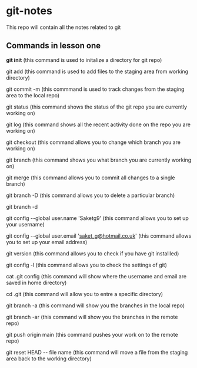 # git-notes
This repo will contain all the notes related to git 

## Commands in lesson one 

**git init**   (this command is used to initalize a directory for git repo)  

git add   (this command is used to add files to the staging area from working directory)  

git commit -m  (this commmand is used to track changes from the staging area to the local repo)  

git status    (this command shows the status of the git repo you are currently working on)  

git log    (this command shows all the recent activity done on the repo you are working on)  

git checkout    (this command allows you to change which branch you are working on)   

git branch    (this command shows you what branch you are currently working on)   

git merge    (this command allows you to commit all changes to a single branch)   

git branch -D   (this command allows you to delete a particular branch)   

git branch -d   

git config --global user.name 'Saketg9'  (this command allows you to set up your username)   

git config --global user.email 'saket_g@hotmail.co.uk'    (this command allows you to set up your email address)   

git version  (this command allows you to check if you have git installled)   

git config -l   (this command allows you to check the settings of git)     

cat .git config   (this command will show where the username and email are saved in home directory)   

cd .git   (this command will allow you to entre a specific directory)   

git branch -a   (this command will show you the branches in the local repo)   

git branch -ar   (this command will show you the branches in the remote repo)    

git push origin main (this command pushes your work on to the remote repo)   

git reset HEAD -- file name   (this command will move a file from the staging area back to the working directory)   
